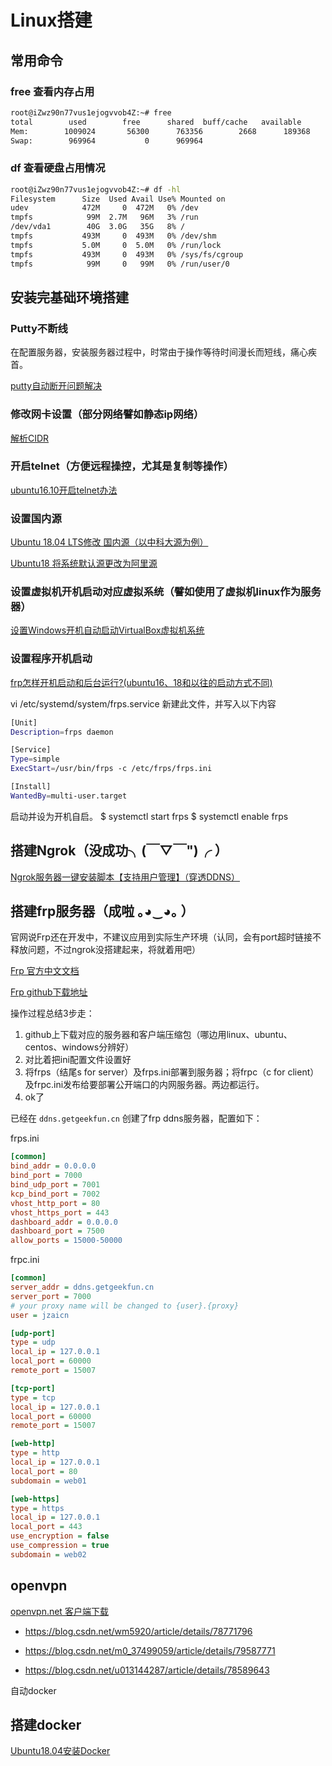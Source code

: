 # Linux搭建

## 常用命令

### free 查看内存占用

```sh
root@iZwz90n77vus1ejogvvob4Z:~# free
total        used        free      shared  buff/cache   available
Mem:        1009024       56300      763356        2668      189368      811068
Swap:        969964           0      969964
```

### df 查看硬盘占用情况

```sh
root@iZwz90n77vus1ejogvvob4Z:~# df -hl
Filesystem      Size  Used Avail Use% Mounted on
udev            472M     0  472M   0% /dev
tmpfs            99M  2.7M   96M   3% /run
/dev/vda1        40G  3.0G   35G   8% /
tmpfs           493M     0  493M   0% /dev/shm
tmpfs           5.0M     0  5.0M   0% /run/lock
tmpfs           493M     0  493M   0% /sys/fs/cgroup
tmpfs            99M     0   99M   0% /run/user/0
```

## 安装完基础环境搭建

### Putty不断线

在配置服务器，安装服务器过程中，时常由于操作等待时间漫长而短线，痛心疾首。

[putty自动断开问题解决](https://jingyan.baidu.com/article/219f4bf7efe6f6de442d3837.html)

### 修改网卡设置（部分网络譬如静态ip网络）

[解析CIDR](https://blog.csdn.net/shudaqi2010/article/details/78182618)

### 开启telnet（方便远程操控，尤其是复制等操作）

[ubuntu16.10开启telnet办法](https://blog.csdn.net/a1964543590/article/details/69485836)

### 设置国内源

[Ubuntu 18.04 LTS修改 国内源（以中科大源为例）](https://www.cnblogs.com/zifeiy/p/8819291.html)

[Ubuntu18 将系统默认源更改为阿里源](https://blog.csdn.net/u014793936/article/details/81591169)

### 设置虚拟机开机启动对应虚拟系统（譬如使用了虚拟机linux作为服务器）

[设置Windows开机自动启动VirtualBox虚拟机系统](https://wenku.baidu.com/view/50fedba43968011ca2009163.html)

### 设置程序开机启动

[frp怎样开机启动和后台运行?(ubuntu16、18和以往的启动方式不同)](https://blog.csdn.net/weixin_34319111/article/details/92790074)

vi /etc/systemd/system/frps.service 新建此文件，并写入以下内容

```sh
[Unit]
Description=frps daemon

[Service]
Type=simple
ExecStart=/usr/bin/frps -c /etc/frps/frps.ini

[Install]
WantedBy=multi-user.target
```

启动并设为开机自启。
$ systemctl start frps
$ systemctl enable frps

## 搭建Ngrok（没成功╮(￣▽￣")╭ ）

[Ngrok服务器一键安装脚本【支持用户管理】（穿透DDNS）](https://github.com/clangcn/ngrok-one-key-install)

## 搭建frp服务器（成啦 ｡◕‿◕｡ ）

官网说Frp还在开发中，不建议应用到实际生产环境（认同，会有port超时链接不释放问题，不过ngrok没搭建起来，将就着用吧）

[Frp 官方中文文档](https://github.com/fatedier/frp/blob/master/README_zh.md)

[Frp github下载地址](https://github.com/fatedier/frp/releases)

操作过程总结3步走：

1. github上下载对应的服务器和客户端压缩包（哪边用linux、ubuntu、centos、windows分辨好）
2. 对比着把ini配置文件设置好
3. 将frps（结尾s for server）及frps.ini部署到服务器；将frpc（c for client）及frpc.ini发布给要部署公开端口的内网服务器。两边都运行。
4. ok了

已经在 ```ddns.getgeekfun.cn``` 创建了frp ddns服务器，配置如下：

frps.ini

```ini
[common]
bind_addr = 0.0.0.0
bind_port = 7000
bind_udp_port = 7001
kcp_bind_port = 7002
vhost_http_port = 80
vhost_https_port = 443
dashboard_addr = 0.0.0.0
dashboard_port = 7500
allow_ports = 15000-50000
```

frpc.ini

```ini
[common]
server_addr = ddns.getgeekfun.cn
server_port = 7000
# your proxy name will be changed to {user}.{proxy}
user = jzaicn

[udp-port]
type = udp
local_ip = 127.0.0.1
local_port = 60000
remote_port = 15007

[tcp-port]
type = tcp
local_ip = 127.0.0.1
local_port = 60000
remote_port = 15007

[web-http]
type = http
local_ip = 127.0.0.1
local_port = 80
subdomain = web01

[web-https]
type = https
local_ip = 127.0.0.1
local_port = 443
use_encryption = false
use_compression = true
subdomain = web02
```

## openvpn 

[openvpn.net 客户端下载](https://openvpn.net/community-downloads/)



- https://blog.csdn.net/wm5920/article/details/78771796


- https://blog.csdn.net/m0_37499059/article/details/79587771
- https://blog.csdn.net/u013144287/article/details/78589643

自动docker

## 搭建docker

[Ubuntu18.04安装Docker](https://blog.csdn.net/u010889616/article/details/80170767)
